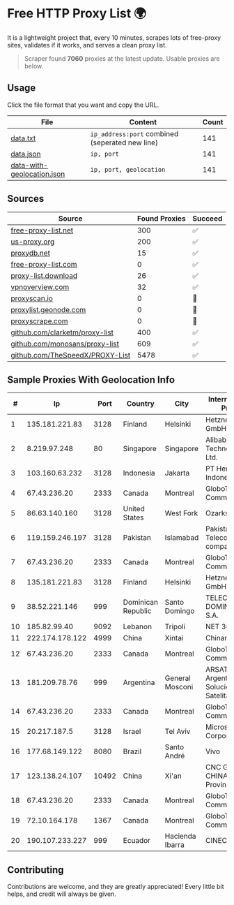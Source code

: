 
# Free HTTP Proxy List 🌍

It is a lightweight project that, every 10 minutes, scrapes lots of free-proxy sites, validates if it works, and serves a clean proxy list.


> Scraper found **7060** proxies at the latest update. Usable proxies are below.

## Usage

Click the file format that you want and copy the URL.


|File|Content|Count|
|----|-------|-----|
|[data.txt](https://raw.githubusercontent.com/themiralay/Proxy-List-World/master/data.txt)|`ip_address:port` combined (seperated new line)|141|
|[data.json](https://raw.githubusercontent.com/themiralay/Proxy-List-World/master/data.json)|`ip, port`|141|
|[data-with-geolocation.json](https://raw.githubusercontent.com/themiralay/Proxy-List-World/master/data-with-geolocation.json)|`ip, port, geolocation`|141|

## Sources

|Source|Found Proxies|Succeed|
|------|-------------|-------|
|[free-proxy-list.net](https://free-proxy-list.net)|300|✅|
|[us-proxy.org](https://www.us-proxy.org)|200|✅|
|[proxydb.net](http://proxydb.net)|15|✅|
|[free-proxy-list.com](https://free-proxy-list.com/?page=&port=&type%5B%5D=http&type%5B%5D=https&up_time=0&search=Search)|0|✅|
|[proxy-list.download](https://www.proxy-list.download/HTTP)|26|✅|
|[vpnoverview.com](https://vpnoverview.com/privacy/anonymous-browsing/free-proxy-servers)|32|✅|
|[proxyscan.io](https://www.proxyscan.io)|0|🚫|
|[proxylist.geonode.com](https://proxylist.geonode.com/api/proxy-list?limit=300&page=1&sort_by=lastChecked&sort_type=desc&protocols=http,https)|0|🚫|
|[proxyscrape.com](https://api.proxyscrape.com/v2/?request=displayproxies&protocol=http&timeout=10000&country=all&ssl=all&anonymity=all)|0|🚫|
|[github.com/clarketm/proxy-list](https://raw.githubusercontent.com/clarketm/proxy-list/master/proxy-list-raw.txt)|400|✅|
|[github.com/monosans/proxy-list](https://raw.githubusercontent.com/monosans/proxy-list/main/proxies/http.txt)|609|✅|
|[github.com/TheSpeedX/PROXY-List](https://raw.githubusercontent.com/TheSpeedX/PROXY-List/master/http.txt)|5478|✅|


## Sample Proxies With Geolocation Info

|#|Ip|Port|Country|City|Internet Service Provider|
|-|--|----|-------|----|-------------------------|
|1|135.181.221.83|3128|Finland|Helsinki|Hetzner Online GmbH|
|2|8.219.97.248|80|Singapore|Singapore|Alibaba (US) Technology Co., Ltd.|
|3|103.160.63.232|3128|Indonesia|Jakarta|PT Herza Digital Indonesia|
|4|67.43.236.20|2333|Canada|Montreal|GloboTech Communications|
|5|86.63.140.160|3128|United States|West Fork|OzarksGo, LLC|
|6|119.159.246.197|3128|Pakistan|Islamabad|Pakistan Telecommuication company limited|
|7|67.43.236.20|2333|Canada|Montreal|GloboTech Communications|
|8|135.181.221.83|3128|Finland|Helsinki|Hetzner Online GmbH|
|9|38.52.221.146|999|Dominican Republic|Santo Domingo|TELECABLE DOMINICANO, S.A.|
|10|185.82.99.40|9092|Lebanon|Tripoli|NET 360 S.A.R.L|
|11|222.174.178.122|4999|China|Xintai|Chinanet|
|12|67.43.236.20|2333|Canada|Montreal|GloboTech Communications|
|13|181.209.78.76|999|Argentina|General Mosconi|ARSAT - Empresa Argentina de Soluciones Satelitales S.A.|
|14|67.43.236.20|2333|Canada|Montreal|GloboTech Communications|
|15|20.217.187.5|3128|Israel|Tel Aviv|Microsoft Corporation|
|16|177.68.149.122|8080|Brazil|Santo André|Vivo|
|17|123.138.24.107|10492|China|Xi'an|CNC Group CHINA169 Shanni Province Network|
|18|67.43.236.20|2333|Canada|Montreal|GloboTech Communications|
|19|72.10.164.178|1367|Canada|Montreal|GloboTech Communications|
|20|190.107.233.227|999|Ecuador|Hacienda Ibarra|CINECABLE TV|



## Contributing

Contributions are welcome, and they are greatly appreciated! Every
little bit helps, and credit will always be given.

